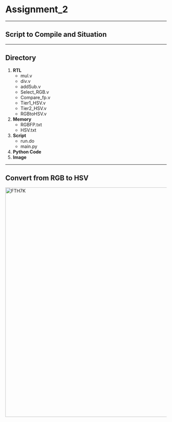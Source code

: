 # Assignment_2
---
## Script to Compile and Situation
---
## Directory
1. **RTL**
   * mul.v
   * div.v
   * addSub.v
   * Select_RGB.v
   * Compare_fp.v
   * Tier1_HSV.v
   * Tier2_HSV.v
   * RGBtoHSV.v
2. **Memory**
   * RGBFP.txt
   * HSV.txt
3. **Script**
   * run.do
   * main.py
4. **Python Code**
5. **Image**
---
## Convert from RGB to HSV

<img width="718" alt="FTH7K" src="https://user-images.githubusercontent.com/74291056/113453326-f59ccd80-942f-11eb-9276-01b9b9680abe.png" width="100">
